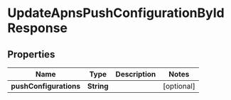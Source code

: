 

# UpdateApnsPushConfigurationByIdResponse


## Properties

Name | Type | Description | Notes
------------ | ------------- | ------------- | -------------
**pushConfigurations** | **String** |  |  [optional]



